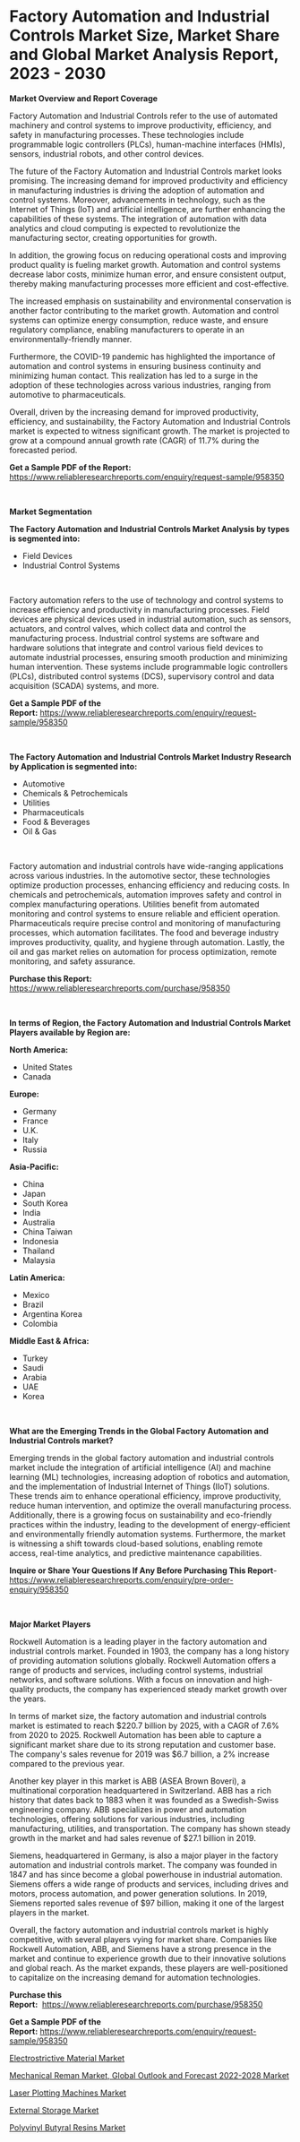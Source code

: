 <p><h1>Factory Automation and Industrial Controls Market Size, Market Share and Global Market Analysis Report, 2023 - 2030</h1></p><p><strong>Market Overview and Report Coverage</strong></p>
<p><p>Factory Automation and Industrial Controls refer to the use of automated machinery and control systems to improve productivity, efficiency, and safety in manufacturing processes. These technologies include programmable logic controllers (PLCs), human-machine interfaces (HMIs), sensors, industrial robots, and other control devices.</p><p>The future of the Factory Automation and Industrial Controls market looks promising. The increasing demand for improved productivity and efficiency in manufacturing industries is driving the adoption of automation and control systems. Moreover, advancements in technology, such as the Internet of Things (IoT) and artificial intelligence, are further enhancing the capabilities of these systems. The integration of automation with data analytics and cloud computing is expected to revolutionize the manufacturing sector, creating opportunities for growth.</p><p>In addition, the growing focus on reducing operational costs and improving product quality is fueling market growth. Automation and control systems decrease labor costs, minimize human error, and ensure consistent output, thereby making manufacturing processes more efficient and cost-effective.</p><p>The increased emphasis on sustainability and environmental conservation is another factor contributing to the market growth. Automation and control systems can optimize energy consumption, reduce waste, and ensure regulatory compliance, enabling manufacturers to operate in an environmentally-friendly manner.</p><p>Furthermore, the COVID-19 pandemic has highlighted the importance of automation and control systems in ensuring business continuity and minimizing human contact. This realization has led to a surge in the adoption of these technologies across various industries, ranging from automotive to pharmaceuticals.</p><p>Overall, driven by the increasing demand for improved productivity, efficiency, and sustainability, the Factory Automation and Industrial Controls market is expected to witness significant growth. The market is projected to grow at a compound annual growth rate (CAGR) of 11.7% during the forecasted period.</p></p>
<p><strong>Get a Sample PDF of the Report:</strong> <a href="https://www.reliableresearchreports.com/enquiry/request-sample/958350">https://www.reliableresearchreports.com/enquiry/request-sample/958350</a></p>
<p>&nbsp;</p>
<p><strong>Market Segmentation</strong></p>
<p><strong>The Factory Automation and Industrial Controls Market Analysis by types is segmented into:</strong></p>
<p><ul><li>Field Devices</li><li>Industrial Control Systems</li></ul></p>
<p>&nbsp;</p>
<p><p>Factory automation refers to the use of technology and control systems to increase efficiency and productivity in manufacturing processes. Field devices are physical devices used in industrial automation, such as sensors, actuators, and control valves, which collect data and control the manufacturing process. Industrial control systems are software and hardware solutions that integrate and control various field devices to automate industrial processes, ensuring smooth production and minimizing human intervention. These systems include programmable logic controllers (PLCs), distributed control systems (DCS), supervisory control and data acquisition (SCADA) systems, and more.</p></p>
<p><strong>Get a Sample PDF of the Report:</strong>&nbsp;<a href="https://www.reliableresearchreports.com/enquiry/request-sample/958350">https://www.reliableresearchreports.com/enquiry/request-sample/958350</a></p>
<p>&nbsp;</p>
<p><strong>The Factory Automation and Industrial Controls Market Industry Research by Application is segmented into:</strong></p>
<p><ul><li>Automotive</li><li>Chemicals & Petrochemicals</li><li>Utilities</li><li>Pharmaceuticals</li><li>Food & Beverages</li><li>Oil & Gas</li></ul></p>
<p>&nbsp;</p>
<p><p>Factory automation and industrial controls have wide-ranging applications across various industries. In the automotive sector, these technologies optimize production processes, enhancing efficiency and reducing costs. In chemicals and petrochemicals, automation improves safety and control in complex manufacturing operations. Utilities benefit from automated monitoring and control systems to ensure reliable and efficient operation. Pharmaceuticals require precise control and monitoring of manufacturing processes, which automation facilitates. The food and beverage industry improves productivity, quality, and hygiene through automation. Lastly, the oil and gas market relies on automation for process optimization, remote monitoring, and safety assurance.</p></p>
<p><strong>Purchase this Report:</strong>&nbsp; <a href="https://www.reliableresearchreports.com/purchase/958350">https://www.reliableresearchreports.com/purchase/958350</a></p>
<p>&nbsp;</p>
<p><strong>In terms of Region, the Factory Automation and Industrial Controls Market Players available by Region are:</strong></p>
<p>
    <p> <strong> North America: </strong>
        <ul>
            <li>United States</li>
            <li>Canada</li>
        </ul>
        </p> 
    <p> <strong> Europe: </strong>
        <ul>
            <li>Germany</li>
            <li>France</li>
            <li>U.K.</li>
            <li>Italy</li>
            <li>Russia</li>
        </ul>
        </p> 
    <p> <strong> Asia-Pacific: </strong>
        <ul>
            <li>China</li>
            <li>Japan</li>
            <li>South Korea</li>
            <li>India</li>
            <li>Australia</li>
            <li>China Taiwan</li>
            <li>Indonesia</li>
            <li>Thailand</li>
            <li>Malaysia</li>
        </ul>
        </p> 
    <p> <strong> Latin America: </strong>
        <ul>
            <li>Mexico</li>
            <li>Brazil</li>
            <li>Argentina Korea</li>
            <li>Colombia</li>
        </ul>
        </p> 
    <p> <strong> Middle East & Africa: </strong>
        <ul>
            <li>Turkey</li>
            <li>Saudi</li>
            <li>Arabia</li>
            <li>UAE</li>
            <li>Korea</li>
        </ul>
    </p>
    </p>
<p>&nbsp;</p>
<p><strong>What are the Emerging Trends in the Global Factory Automation and Industrial Controls market?</strong></p>
<p><p>Emerging trends in the global factory automation and industrial controls market include the integration of artificial intelligence (AI) and machine learning (ML) technologies, increasing adoption of robotics and automation, and the implementation of Industrial Internet of Things (IIoT) solutions. These trends aim to enhance operational efficiency, improve productivity, reduce human intervention, and optimize the overall manufacturing process. Additionally, there is a growing focus on sustainability and eco-friendly practices within the industry, leading to the development of energy-efficient and environmentally friendly automation systems. Furthermore, the market is witnessing a shift towards cloud-based solutions, enabling remote access, real-time analytics, and predictive maintenance capabilities.</p></p>
<p><strong>Inquire or Share Your Questions If Any Before Purchasing This Report</strong>- <a href="https://www.reliableresearchreports.com/enquiry/pre-order-enquiry/958350">https://www.reliableresearchreports.com/enquiry/pre-order-enquiry/958350</a></p>
<p>&nbsp;</p>
<p><strong>Major Market Players</strong></p>
<p><p>Rockwell Automation is a leading player in the factory automation and industrial controls market. Founded in 1903, the company has a long history of providing automation solutions globally. Rockwell Automation offers a range of products and services, including control systems, industrial networks, and software solutions. With a focus on innovation and high-quality products, the company has experienced steady market growth over the years.</p><p>In terms of market size, the factory automation and industrial controls market is estimated to reach $220.7 billion by 2025, with a CAGR of 7.6% from 2020 to 2025. Rockwell Automation has been able to capture a significant market share due to its strong reputation and customer base. The company's sales revenue for 2019 was $6.7 billion, a 2% increase compared to the previous year.</p><p>Another key player in this market is ABB (ASEA Brown Boveri), a multinational corporation headquartered in Switzerland. ABB has a rich history that dates back to 1883 when it was founded as a Swedish-Swiss engineering company. ABB specializes in power and automation technologies, offering solutions for various industries, including manufacturing, utilities, and transportation. The company has shown steady growth in the market and had sales revenue of $27.1 billion in 2019.</p><p>Siemens, headquartered in Germany, is also a major player in the factory automation and industrial controls market. The company was founded in 1847 and has since become a global powerhouse in industrial automation. Siemens offers a wide range of products and services, including drives and motors, process automation, and power generation solutions. In 2019, Siemens reported sales revenue of $97 billion, making it one of the largest players in the market.</p><p>Overall, the factory automation and industrial controls market is highly competitive, with several players vying for market share. Companies like Rockwell Automation, ABB, and Siemens have a strong presence in the market and continue to experience growth due to their innovative solutions and global reach. As the market expands, these players are well-positioned to capitalize on the increasing demand for automation technologies.</p></p>
<p><strong>Purchase this Report:</strong>&nbsp;&nbsp;<a href="https://www.reliableresearchreports.com/purchase/958350">https://www.reliableresearchreports.com/purchase/958350</a></p>
<p></p>
<p><strong>Get a Sample PDF of the Report:</strong>&nbsp;<a href="https://www.reliableresearchreports.com/enquiry/request-sample/958350">https://www.reliableresearchreports.com/enquiry/request-sample/958350</a></p>
<p><p><a href="https://www.reportprime.com/electrostrictive-material-r1999">Electrostrictive Material Market</a></p><p><a href="https://issuu.com/reportprime-2/docs/mechanical-reman-market-global-outlook-and-forecas?fr=xKAE9_zU1NQ">Mechanical Reman Market, Global Outlook and Forecast 2022-2028 Market</a></p><p><a href="https://medium.com/@chiragreportprime2/laser-plotting-machines-market-size-growth-forecast-2023-2030-6f0aa7a4db12">Laser Plotting Machines Market</a></p><p><a href="https://www.reportprime.com/external-storage-r2001">External Storage Market</a></p><p><a href="https://www.linkedin.com/pulse/decoding-polyvinyl-butyral-resins-market-deep-dive-latest-ajkye/">Polyvinyl Butyral Resins Market</a></p></p>